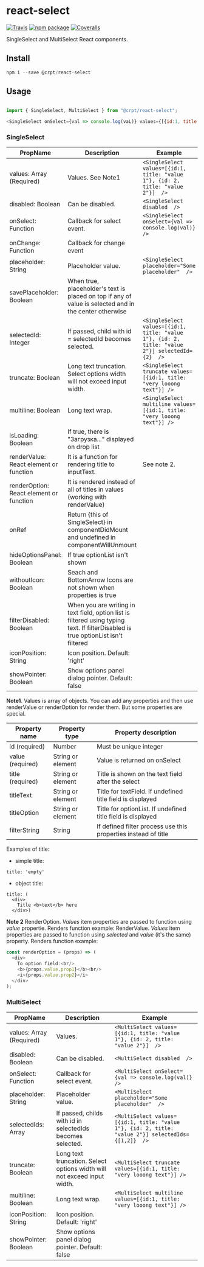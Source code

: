 # react-select

[![Travis][build-badge]][build]
[![npm package][npm-badge]][npm]
[![Coveralls][coveralls-badge]][coveralls]

SingleSelect and MultiSelect React components.

## Install ##
```javascript
npm i --save @crpt/react-select
```

## Usage

```javascript

import { SingleSelect, MultiSelect } from "@crpt/react-select";

<SingleSelect onSelect={val => console.log(vaL)} values={[{id:1, title: "Left"}, {id:2, title: "Right"]} />
```

### SingleSelect

| PropName | Description | Example |
|---|---|---|
| values: Array (Required)  | Values. See Note1 |  `<SingleSelect values=[{id:1, title: "value 1"}, {id: 2, title: "value 2"}]  />` |
| disabled: Boolean  | Can be disabled. |  `<SingleSelect disabled  />` |
| onSelect: Function  | Callback for select event. |  `<SingleSelect onSelect={val => console.log(val)}  />` |
| onChange: Function | Callback for change event | |
| placeholder: String  | Placeholder value. |  `<SingleSelect placeholder="Some placeholder"  />` |
| savePlaceholder: Boolean | When true, placeholder's text is placed on top if any of value is selected and in the center otherwise | |
| selectedId: Integer  | If passed, child with id = selectedId becomes selected. |  `<SingleSelect values=[{id:1, title: "value 1"}, {id: 2, title: "value 2"}] selectedId={2}  />` |
| truncate: Boolean | Long text truncation. Select options width will not exceed input width.  | `<SingleSelect truncate values=[{id:1, title: "very looong text"}] />` |
| multiline: Boolean | Long text wrap. | `<SingleSelect multiline values=[{id:1, title: "very looong text"}] />` |
| isLoading: Boolean | If true, there is "Загрузка..." displayed on drop list | |
| renderValue: React element or function | It is a function for rendering title to inputText. | See note 2.|
| renderOption: React element or function | It is rendered instead of all of titles in values (working with renderValue) | |
| onRef | Return {this of SingleSelect} in componentDidMount and undefined in componentWillUnmount| | |
| hideOptionsPanel: Boolean | If true optionList isn't shown | | |
| withoutIcon: Boolean | Seach and BottomArrow Icons are not shown when properties is true | | |
| filterDisabled: Boolean | When you are writing in text field, option list is filtered using typing text. If filterDisabled is true optionList isn't filtered | | |
| iconPosition: String | Icon position. Default: 'right' | | |
| showPointer: Boolean | Show options panel dialog pointer. Default: false | | |

__Note1__. Values is array of objects. You can add any properties and then use renderValue or renderOption for render them. But some properties are special.

| Property name | Property type | Property description |
|---|---|---|
| id (required) | Number | Must be unique integer |
| value (required) | String or element| Value is returned on onSelect |
| title (required) | String or element | Title is shown on the text field after the select |
| titleText | String or element | Title for textField. If undefined title field is displayed | 
| titleOption | String or element | Title for optionList. If undefined title field is displayed |
| filterString | String | If defined filter process use this properties instead of title |


Examples of title:
- simple title:
```javscript
title: 'empty'
```

- object title:
```javscript
title: (
  <div>
    Title <b>text</b> here
  </div>)
```

__Note 2__ 
RenderOption. _Values_ item properties are passed to function using _value_ propertie. Renders function example: 
RenderValue. _Values_ item properties are passed to function using _selected_ and _value_ (it's the same) property. Renders function example: 
```javascript
const renderOption = (props) => (
  <div>
    To option field:<br/>
    <b>{props.value.prop1}</b><br/>
    <i>{props.value.prop2}</i>
  </div>
);
```

### MultiSelect

| PropName | Description | Example |
|---|---|---|
| values: Array (Required)  | Values. |  `<MultiSelect values=[{id:1, title: "value 1"}, {id: 2, title: "value 2"}]  />` |
| disabled: Boolean  | Can be disabled. |  `<MultiSelect disabled  />` |
| onSelect: Function  | Callback for select event. |  `<MultiSelect onSelect={val => console.log(val)}  />` |
| placeholder: String  | Placeholder value. |  `<MultiSelect placeholder="Some placeholder"  />` |
| selectedIds: Array  | If passed, childs with id in selectedIds becomes selected. |  `<MultiSelect values=[{id:1, title: "value 1"}, {id: 2, title: "value 2"}] selectedIds={[1,2]}  />` |
| truncate: Boolean | Long text truncation. Select options width will not exceed input width.  | `<MultiSelect truncate values=[{id:1, title: "very looong text"}] />` |
| multiline: Boolean | Long text wrap. | `<MultiSelect multiline values=[{id:1, title: "very looong text"}] />` |
| iconPosition: String | Icon position. Default: 'right' | | |
| showPointer: Boolean | Show options panel dialog pointer. Default: false | | |


[build-badge]: https://img.shields.io/travis/user/repo/master.png?style=flat-square
[build]: https://travis-ci.org/user/repo

[npm-badge]: https://img.shields.io/npm/v/npm-package.png?style=flat-square
[npm]: https://www.npmjs.org/package/npm-package

[coveralls-badge]: https://img.shields.io/coveralls/user/repo/master.png?style=flat-square
[coveralls]: https://coveralls.io/github/user/repo
